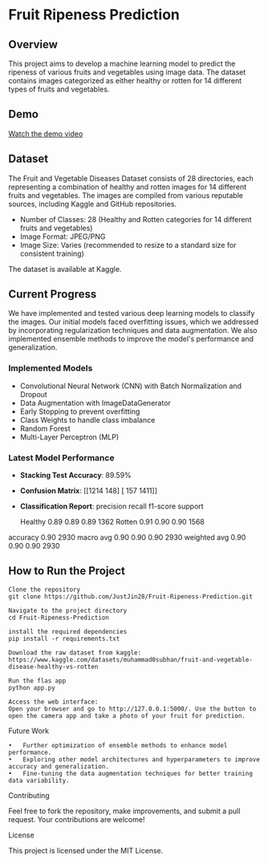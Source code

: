 # Fruit Ripeness Prediction

## Overview

This project aims to develop a machine learning model to predict the ripeness of various fruits and vegetables using image data. The dataset contains images categorized as either healthy or rotten for 14 different types of fruits and vegetables.

## Demo

[Watch the demo video](Media/demo.mov)


## Dataset

The Fruit and Vegetable Diseases Dataset consists of 28 directories, each representing a combination of healthy and rotten images for 14 different fruits and vegetables. The images are compiled from various reputable sources, including Kaggle and GitHub repositories.

- Number of Classes: 28 (Healthy and Rotten categories for 14 different fruits and vegetables)
- Image Format: JPEG/PNG
- Image Size: Varies (recommended to resize to a standard size for consistent training)

The dataset is available at Kaggle.

## Current Progress

We have implemented and tested various deep learning models to classify the images. Our initial models faced overfitting issues, which we addressed by incorporating regularization techniques and data augmentation. We also implemented ensemble methods to improve the model's performance and generalization.

### Implemented Models

- Convolutional Neural Network (CNN) with Batch Normalization and Dropout
- Data Augmentation with ImageDataGenerator
- Early Stopping to prevent overfitting
- Class Weights to handle class imbalance
- Random Forest
- Multi-Layer Perceptron (MLP)

### Latest Model Performance

- **Stacking Test Accuracy**: 89.59%
- **Confusion Matrix**:
[[1214  148]
[ 157 1411]]

- **Classification Report**:
            precision    recall  f1-score   support

   Healthy       0.89      0.89      0.89      1362
   Rotten        0.91      0.90      0.90      1568

accuracy                           0.90      2930
macro avg       0.90      0.90      0.90      2930
weighted avg       0.90      0.90      0.90      2930

## How to Run the Project
 ```
 Clone the repository
 git clone https://github.com/JustJin28/Fruit-Ripeness-Prediction.git
 
Navigate to the project directory
cd Fruit-Ripeness-Prediction

install the required dependencies
pip install -r requirements.txt

Download the raw dataset from kaggle: 
https://www.kaggle.com/datasets/muhammad0subhan/fruit-and-vegetable-disease-healthy-vs-rotten

Run the flas app
python app.py

Access the web interface:
Open your browser and go to http://127.0.0.1:5000/. Use the button to open the camera app and take a photo of your fruit for prediction. 
```

Future Work

	•	Further optimization of ensemble methods to enhance model performance.
	•	Exploring other model architectures and hyperparameters to improve accuracy and generalization.
	•	Fine-tuning the data augmentation techniques for better training data variability.

Contributing

Feel free to fork the repository, make improvements, and submit a pull request. Your contributions are welcome!

License

This project is licensed under the MIT License.

